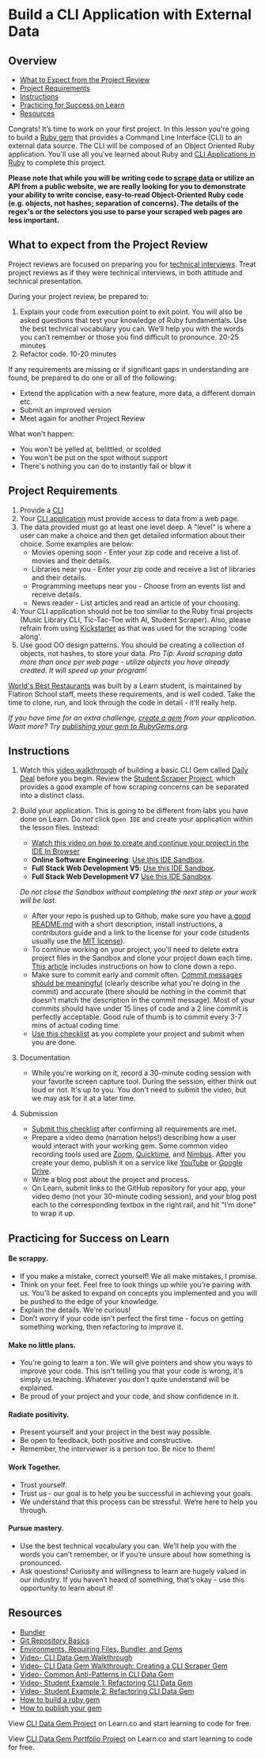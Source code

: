 # Build a CLI Application with External Data

## Overview

- [What to Expect from the Project Review](#expectations)
- [Project Requirements](#requirements)
- [Instructions](#instructions)
- [Practicing for Success on Learn](#success)
- [Resources](#resources)

Congrats! It’s time to work on your first project. In this lesson you're going to build a [Ruby gem](https://guides.rubygems.org/what-is-a-gem/) that provides a Command Line Interface (CLI) to an external data source. The CLI will be composed of an Object Oriented Ruby application. You'll use all you've learned about Ruby and [CLI Applications in Ruby](https://learn.co/tracks/full-stack-web-development-v5/intro-to-ruby-development/command-line-applications/cli-applications-in-ruby) to complete this project.

**Please note that while you will be writing code to [scrape data](https://learn.co/tracks/full-stack-web-development-v5/object-oriented-ruby/scraping/scraping) or utilize an API from a public website, we are really looking for you to demonstrate your ability  to write concise, easy-to-read Object-Oriented Ruby code (e.g. objects, not hashes; separation of concerns). The details of the regex's or the selectors you use to parse your scraped web pages are less important.**

## <a id="expectations">What to expect from the Project Review</a>

Project reviews are focused on preparing you for [technical interviews](https://www.brightnetwork.co.uk/career-path-guides/technology-it-software-development/five-ways-stand-out-your-technology/what-expect-technical-interview/). Treat project reviews as if they were technical interviews, in both attitude and technical presentation.

During your project review, be prepared to:

1. Explain your code from execution point to exit point. You will also be asked questions that test your knowledge of Ruby fundamentals. Use the best technical vocabulary you can. We’ll help you with the words you can’t remember or those you find difficult to pronounce. 20-25 minutes 
2. Refactor code. 10-20 minutes

If any requirements are missing or if significant gaps in understanding are found, be prepared to do one or all of the following:

- Extend the application with a new feature, more data, a different domain etc. 
- Submit an improved version
- Meet again for another Project Review

What won't happen:

- You won't be yelled at, belittled, or scolded
- You won't be put on the spot without support
- There's nothing you can do to instantly fail or blow it

## <a id="requirements">Project Requirements</a>

1. Provide a [CLI](https://github.com/learn-co-curriculum/cli-interfaces-readme#program-loop) 
2. Your [CLI application](https://learn.co/tracks/full-stack-web-development-v5/intro-to-ruby-development/command-line-applications/cli-applications-in-ruby) must provide access to data from a web page.
3. The data provided must go at least one level deep. A "level" is where a user can make a choice and then get detailed information about their choice. Some examples are below:
    - Movies opening soon - Enter your zip code and receive a list of movies and their details.
    - Libraries near you -  Enter your zip code and receive a list of libraries and their details.
    - Programming meetups near you - Choose from an events list and receive details.
    - News reader - List articles and read an article of your choosing.
4. Your CLI application should not be too similiar to the Ruby final projects (Music Library CLI, Tic-Tac-Toe with AI, Student Scraper). Also, please refrain from using [Kickstarter](https://learn.co/tracks/full-stack-web-development-v5/object-oriented-ruby/scraping/kickstarter-scraping-lab) as that was used for the scraping 'code along'. 
5. Use good OO design patterns. You should be creating a collection of objects, not hashes, to store your data. *Pro Tip: Avoid scraping data more than once per web page - utilize objects you have already created. It will speed up your program!*

[World's Best Restaurants](https://github.com/cjbrock/worlds-best-restaurants-cli-gem) was built by a Learn student, is maintained by Flatiron School staff, meets these requirements, and is well coded. Take the time to clone, run, and look through the code in detail - it'll really help.

*If you have time for an extra challenge, [create a gem](https://guides.rubygems.org/make-your-own-gem/) from your application. Want more? Try [publishing your gem to RubyGems.org](https://guides.rubygems.org/publishing/).*


## <a id="instructions">Instructions</a>

1. Watch this [video walkthrough](https://www.youtube.com/watch?v=_lDExWIhYKI) of building a basic CLI Gem called [Daily Deal](https://github.com/learn-co-curriculum/daily_deal) before you begin. Review the [Student Scraper Project](https://learn.co/tracks/full-stack-web-development-v5/object-oriented-ruby/final-projects/student-scraper), which provides a good example of how scraping concerns can be separated into a distinct class.

2. Build your application. This is going to be different from labs you have done on Learn. Do *not* click `Open IDE` and create your application within the lesson files. Instead:
    - [Watch this video on how to create and continue your project in the IDE In Browser](https://www.youtube.com/watch?time_continue=317&v=YZNXWWHUO-E)
    - **Online Software Engineering**: [Use this IDE Sandbox](https://learn.co/tracks/online-software-engineering-structured/procedural-ruby/command-line-applications/cli-applications-in-ruby).
    - **Full Stack Web Development V5**: [Use this IDE Sandbox](https://learn.co/tracks/full-stack-web-development-v5/intro-to-ruby-development/command-line-applications/cli-applications-in-ruby).
    - **Full Stack Web Development V7** [Use this IDE Sandbox](https://learn.co/tracks/full-stack-web-development-v7/intro-to-ruby-development/command-line-applications/cli-applications-in-ruby).

    *Do not close the Sandbox without completing the next step or your work will be lost.*
    - After your repo is pushed up to Github, make sure you have [a good README.md](https://gist.github.com/PurpleBooth/109311bb0361f32d87a2) with a short description, install instructions, a contributors guide and a link to the license for your code (students usually use the [MIT license](https://opensource.org/licenses/MIT)).
    - To continue working on your project, you'll need to delete extra project files in the Sandbox and clone your project down each time. [This article](http://help.learn.co/workflow-tips/learn-gem/how-to-manually-open-a-lab) includes instructions on how to clone down a repo.
    - Make sure to commit early and commit often. [Commit messages should be meaningful](https://chris.beams.io/posts/git-commit/) (clearly describe what you're doing in the commit) and accurate (there should be nothing in the commit that doesn't match the description in the commit message). Most of your commits should have under 15 lines of code and a 2 line commit is perfectly acceptable. Good rule of thumb is to commit every 3-7 mins of actual coding time.
    - [Use this checklist](https://docs.google.com/forms/d/1ItDHkNbtHJP8T2G28Nqc3Ad8MppbPDpqv9AijAOCFDA/) as you complete your project and submit when you are done.

3. Documentation 
    - While you're working on it, record a 30-minute coding session with your favorite screen capture tool. During the session, either think out loud or not. It's up to you. You don't need to submit the video, but we may ask for it at a later time.

4. Submission 
    - [Submit this checklist](https://docs.google.com/forms/d/1ItDHkNbtHJP8T2G28Nqc3Ad8MppbPDpqv9AijAOCFDA/) after confirming all requirements are met.
    - Prepare a video demo (narration helps!) describing how a user would interact with your working gem. Some common video recording tools used are [Zoom](https://zoom.us/), [Quicktime](https://www.apple.com/quicktime/download/), and [Nimbus](https://chrome.google.com/webstore/detail/nimbus-screenshot-screen/bpconcjcammlapcogcnnelfmaeghhagj?hl=en). After you create your demo, publish it on a service like [YouTube](https://www.youtube.com/) or [Google Drive](https://www.google.com/drive/).
    - Write a blog post about the project and process.
    - On Learn, submit links to the GitHub repository for your app, your video demo (not your 30-minute coding session), and your blog post each to the corresponding textbox in the right rail, and hit "I'm done" to wrap it up.  

## <a id="success">Practicing for Success on Learn</a>

#### Be scrappy.
- If you make a mistake, correct yourself! We all make mistakes, I promise.
- Think on your feet. Feel free to look things up while you're pairing with us. You'll be asked to expand on concepts you implemented and you will be pushed to the edge of your knowledge.
- Explain the details. We're curious!
- Don’t worry if your code isn’t perfect the first time - focus on getting something working, then refactoring to improve it.

#### Make no little plans.
- You're going to learn a ton. We will give pointers and show you ways to improve your code. This isn't telling you that your code is wrong, it's simply us teaching. Whatever you don't quite understand will be explained.
- Be proud of your project and your code, and show confidence in it. 

#### Radiate positivity.
- Present yourself and your project in the best way possible. 
- Be open to feedback, both positive and constructive. 
- Remember, the interviewer is a person too. Be nice to them!

#### Work Together.
- Trust yourself.
- Trust us - our goal is to help you be successful in achieving your goals.
- We understand that this process can be stressful. We’re here to help you through. 

#### Pursue mastery.
- Use the best technical vocabulary you can. We’ll help you with the words you can’t remember, or if you’re unsure about how something is pronounced. 
- Ask questions! Curiosity and willingness to learn are hugely valued in our industry. If you haven’t heard of something, that’s okay - use this opportunity to learn about it!


## <a id="resources">Resources</a>

- [Bundler](https://bundler.io/v1.12/guides/creating_gem.html)
- [Git Repository Basics](https://learn.co/tracks/full-stack-web-development-v5/git-and-github/git/git-repository-basics)
- [Environments, Requiring Files, Bundler, and Gems](https://www.youtube.com/watch?v=XBgZLm-sdl8) 
- [Video- CLI Data Gem Walkthrough](https://www.youtube.com/watch?v=_lDExWIhYKI)
- [Video- CLI Data Gem Walkthrough: Creating a CLI Scraper Gem](https://www.youtube.com/watch?v=Y5X6NRQi0bU)
- [Video- Common Anti-Patterns in CLI Data Gem](https://www.youtube.com/watch?v=cbMa87oWv08)
- [Video- Student Example 1: Refactoring CLI Data Gem](https://www.youtube.com/watch?v=JEL_PXr74qQ)
- [Video- Student Example 2: Refactoring CLI Data Gem](https://www.youtube.com/watch?v=Lt0oyHiKWIw)
- [How to build a ruby gem](http://guides.rubygems.org/make-your-own-gem/)
- [How to publish your gem](http://guides.rubygems.org/publishing/)


<p class='util--hide'>View <a href='https://learn.co/lessons/cli-data-gem-assessment'>CLI Data Gem Project</a> on Learn.co and start learning to code for free.</p>

<p class='util--hide'>View <a href='https://learn.co/lessons/cli-data-gem-assessment'>CLI Data Gem Portfolio Project</a> on Learn.co and start learning to code for free.</p>
